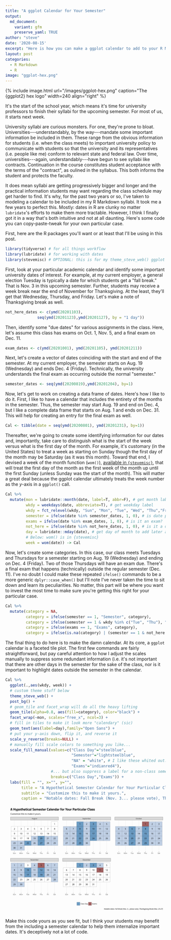 ```yaml
---
title: "A ggplot Calendar for Your Semester"
output:
  md_document:
    variant: gfm
    preserve_yaml: TRUE
author: "steve"
date: '2020-08-15'
excerpt: "Here is how you can make a ggplot calendar to add to your R Markdown syllabi."
layout: post
categories:
  - R Markdown
  - R
image: "ggplot-hex.png"
---
```

  


{% include image.html url="/images/ggplot-hex.png" caption="The {ggplot2} hex logo" width=240 align="right" %}

It's the start of the school year, which means it's time for university professors to finish their syllabi for the upcoming semester. For most of us, it starts next week.

University syllabi are curious monsters. For one, they're prone to bloat. Universities---understandably, by the way---mandate some important information be included in them. These range from the obvious information for students (i.e. when the class meets) to important university policy to communicate with students so that the university and its representatives (i.e. people like me) conform to relevant state and federal law. Over time, universities---again, understandably---have begun to see syllabi like contracts. Continuation in the course constitutes student acceptance with the terms of the "contract", as oulined in the syllabus. This both informs the student and protects the faculty.

It does mean syllabi are getting progressively bigger and longer and the practical information students may want regarding the class schedule may get harder to find. It's why, for the past two years or so, I've taken to modeling a calendar to be included in my R Markdown syllabi. It took me a few years to perfect this. Mostly: dates in R are clunky no matter `lubridate`'s efforts to make them more tractable. However, I think I finally got it in a way that's both intuitive and not at all daunting. Here's some code you can copy-paste-tweak for your own particular case.

First, here are the R packages you'll want or at least that I'll be using in this post.

```r
library(tidyverse) # for all things workflow
library(lubridate) # for working with dates
library(stevemisc) # OPTIONAL: this is for my theme_steve_web() ggplot theme
```

First, look at your particular academic calendar and identify some important university dates of interest. For example, at my current employer, a general election Tuesday is typically a date for which students get a "fall break." That is Nov. 3 in this upcoming semester. Further, students may receive a week break near the end of November for Thanksgiving. At the least, they'll get that Wednesday, Thursday, and Friday. Let's make a note of Thanksgiving break as well.



```r
not_here_dates <- c(ymd(20201103),
              seq(ymd(20201123),ymd(20201127), by = "1 day"))
```

Then, identify some "due dates" for various assignments in the class. Here, let's assume this class has exams on Oct. 1, Nov. 5, and a final exam on Dec. 11.


```r
exam_dates <- c(ymd(20201001), ymd(20201105), ymd(20201211))
```

Next, let's create a vector of dates coinciding with the start and end of the semester. At my current employer, the semester starts on Aug. 19 (Wednesday) and ends Dec. 4 (Friday). Technically, the university understands the final exam as occurring outside the normal "semester."


```r
semester_dates <- seq(ymd(20200819),ymd(20201204), by=1)
```

Now, let's get to work on creating a data frame of dates. Here's how I like to do it. First, I like to have a calendar that includes the entirety of the months in the semester. Thus, the semester may start Aug. 19 and end on Dec. 4, but I like a complete data frame that starts on Aug. 1 and ends on Dec. 31. This will help for creating an entry for the final exam as well.


```r
Cal <- tibble(date = seq(ymd(20200801), ymd(20201231), by=1)) 
```

Thereafter, we're going to create some identifying information for our dates and, importantly, take care to distinguish what is the start of the week versus what is the first day of the month. For example, it's customary (in the United States) to treat a week as starting on Sunday though the first day of the month may be Saturday (as it was this month). Toward that end, I devised a week of the month function (`wom()`), [available in `{stevemisc}`](http://svmiller.com/stevemisc/reference/wom.html), that will treat the first day of the month as the first week of the month up until the first Sunday (unless Sunday was the start of the month). This will matter a great deal because the ggplot calendar ultimately treats the week number as the *y*-axis in a `ggplot()` call.


```r
Cal %>%
  mutate(mon = lubridate::month(date, label=T, abbr=F), # get month label
         wkdy = weekdays(date, abbreviate=T), # get weekday label
         wkdy = fct_relevel(wkdy, "Sun", "Mon", "Tue", "Wed", "Thu","Fri","Sat"), # make sure Sunday comes first
         semester = ifelse(date %in% semester_dates, 1, 0), # is date part of the semester?
         exams = ifelse(date %in% exam_dates, 1, 0), # is it an exam?
         not_here = ifelse(date %in% not_here_dates, 1, 0), # is it a day off?
         day = lubridate::mday(date), # get day of month to add later as a label
         # Below: wom() is in {stevemisc}
         week = wom(date)) -> Cal
```

Now, let's create some categories. In this case, our class meets Tuesdays and Thursdays for a semester starting on Aug. 19 (Wednesday) and ending on Dec. 4 (Friday). Two of those Thursdays will have an exam due. There's a final exam that happens (technically) outside the regular semester (Dec. 11). I've no doubt I could make these repeated `ifelse()` commands to be a more generic `dplyr::case_when()` but I'll note I've never taken the time to sit down and learn its peculiarities. No matter, this part will be where you want to invest the most time to make sure you're getting this right for your particular case.


```r
Cal %>%
  mutate(category = NA,
         category = ifelse(semester == 1, "Semester", category),
         category = ifelse(semester == 1 & wkdy %in% c("Tue", "Thu"), "Class Day", category),
         category = ifelse(exams == 1, "Exams", category),
         category = ifelse(is.na(category) | (semester == 1 & not_here == 1), "NA", category)) -> Cal 
```

The final thing to do here is to make the damn calendar. At its core, a `ggplot` calendar is a faceted tile plot. The first few commands are fairly straightforward, but pay careful attention to how I adjust the scales manually to suppress some redundant information (i.e. it's not important that there are other days in the semester for the sake of the class, nor is it important to highlight dates outside the semester in the calendar.



```r
Cal %>% 
  ggplot(.,aes(wkdy, week)) +
  # custom theme stuff below
  theme_steve_web() + 
  post_bg() +
  # geom_tile and facet_wrap will do all the heavy lifting
  geom_tile(alpha=0.8, aes(fill=category), color="black") +
  facet_wrap(~mon, scales="free_x", ncol=3) +
  # fill in tiles to make it look more "calendary" (sic)
  geom_text(aes(label=day),family="Open Sans") +
  # put your y-axis down, flip it, and reverse it
  scale_y_reverse(breaks=NULL) +
  # manually fill scale colors to something you like...
  scale_fill_manual(values=c("Class Day"="steelblue", 
                             "Semester"="lightsteelblue",
                             "NA" = "white", # I like these whited out...
                             "Exams"="indianred4"),
                    #... but also suppress a label for a non-class semester day
                    breaks=c("Class Day","Exams")) +
  labs(fill = "", x="", y="",
       title = "A Hypothetical Semester Calendar for Your Particular Class",
       subtitle = "Customize this to make it yours.",
       caption = "Notable dates: Fall Break (Nov. 3... please vote), Thanksgiving Break (Nov. 23-27)")
```

![plot of chunk a-ggplot-calendar-example](/images/a-ggplot-calendar-for-your-semester/a-ggplot-calendar-example-1.png)

Make this code yours as you see fit, but I think your students may benefit from the including a semester calendar to help them internalize important dates. It's deceptively not a lot of code.
